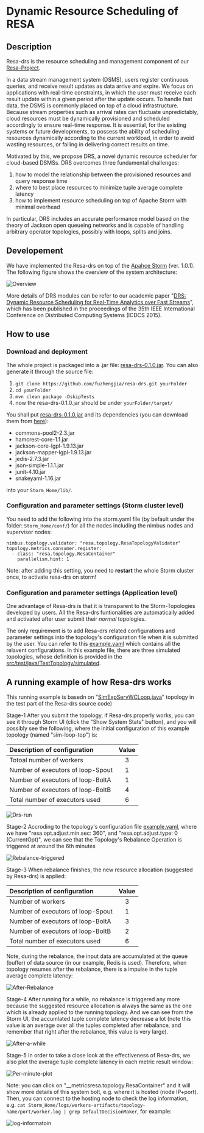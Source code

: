 # Dynamic Resource Scheduling of RESA

## Description
Resa-drs is the resource scheduling and management component of our [Resa-Project](http://www.resa-project.com/).

In a data stream management system (DSMS), users register continuous queries, and receive result updates as data arrive and expire. We focus on applications with real-time constraints, in which the user must receive each result update within a given period after the update occurs. To handle fast data, the DSMS is commonly placed on top of a cloud infrastructure. Because stream properties such as arrival rates can fluctuate unpredictably, cloud resources must be dynamically provisioned and scheduled accordingly to ensure real-time response. It is essential, for the existing systems or future developments, to possess the ability of scheduling resources dynamically according to the current workload, in order to avoid wasting resources, or failing in delivering correct results on time. 

Motivated by this, we propose DRS, a novel dynamic resource scheduler for cloud-based DSMSs. DRS overcomes three fundamental challenges: 
 1. how to model the relationship between the provisioned resources and query response time 
 2. where to best place resources to minimize tuple average complete latency
 3. how to implement resource scheduling on top of Apache Storm with minimal overhead

In particular, DRS includes an accurate performance model based on the theory of Jackson open queueing networks and is capable of handling arbitrary operator topologies, possibly with loops, splits and joins. 

## Developement
We have implemented the Resa-drs on top of the [Apahce Storm](http://storm.apache.org/) (ver. 1.0.1). The following figure shows the overview of the system architecture:

![Overview](/images/drsOverview.jpg)

More details of DRS modules can be refer to our academic paper "[DRS: Dynamic Resource Scheduling for Real-Time Analytics over Fast Streams](http://ieeexplore.ieee.org/xpl/articleDetails.jsp?arnumber=7164927)", which has been published in the proceedings of the 35th IEEE International Conference on Distributed Computing Systems (ICDCS 2015).

## How to use
### Download and deployment
The whole project is packaged into a .jar file: [resa-drs-0.1.0.jar](/downloads/resa-drs-0.1.0.jar). You can also generate it through the source file:
 1. ```git clone https://github.com/fuzhengjia/resa-drs.git yourFolder```
 2. ```cd yourFolder```
 3. ```mvn clean package -DskipTests```
 4. now the resa-drs-0.1.0.jar should be under ```yourFolder/target/```

You shall put [resa-drs-0.1.0.jar](/downloads/resa-drs-0.1.0.jar) and 
its dependencies (you can download them from [here](/downloads/resa-drs-0.1.0-dependency.tar.bz2)):
 * commons-pool2-2.3.jar
 * hamcrest-core-1.1.jar
 * jackson-core-lgpl-1.9.13.jar
 * jackson-mapper-lgpl-1.9.13.jar
 * jedis-2.7.3.jar
 * json-simple-1.1.1.jar
 * junit-4.10.jar
 * snakeyaml-1.16.jar

into your ```Storm_Home/lib/```.

### Configuration and parameter settings (Storm cluster level)
You need to add the following into the storm.yaml file (by befault under the folder:  ```Storm_Home/conf/```) for all the nodes including the nimbus nodes and supervisor nodes:
```
nimbus.topology.validator: "resa.topology.ResaTopologyValidator"
topology.metrics.consumer.register:
  - class: "resa.topology.ResaContainer"
    parallelism.hint: 1
```

Note: after adding this setting, you need to **restart** the whole Storm cluster once, to activate resa-drs on storm!

### Configuration and parameter settings (Application level)
One advantage of Resa-drs is that it is transparent to the Storm-Topologies developed by users. All the Resa-drs funtionalities are automatically added and activated after user submit their *normal* topologies.

The only requirement is to add Resa-drs related configurations and parameter settings into the topology's configuration file when it is submitted by the user. You can refer to this [example.yaml](/conf/example.yaml) which contains all the relavent configurations. In this example file, there are three simulated topologies, whose definition is provided in the [src/test/java/TestTopology/simulated](/src/test/java/TestTopology/simulated).

## A running example of how Resa-drs works

This running example is basedn on "[SimExpServWCLoop.java](/src/test/java/TestTopology/simulated/SimExpServWCLoop.java)" topology in the test part of the Resa-drs source code)

Stage-1 After you submit the topology, if Resa-drs properly works, you can see it through Storm UI (click the "Show System Stats" button), and you will possibly see the following, where the initial configuration of this example topology (named "sim-loop-top") is:

Description of configuration | Value
 :--- | :---:
 Totoal number of workers | 3
 Number of executors of loop-Spout | 1
 Number of executors of loop-BoltA | 1
 Number of executors of loop-BoltB | 4
 Total number of executors used    | 6

![Drs-run](/images/drs-example-c1.jpg)
 
Stage-2 Accroding to the topology's configuration file [example.yaml](/conf/example.yaml), where we have "resa.opt.adjust.min.sec: 360", and "resa.opt.adjust.type: 0 (CurrentOpt)", we can see that the Topology's Rebalance Operation is triggered at around the 6th minutes
 
![Rebalance-triggered](/images/drs-example-c2.jpg)

Stage-3 When rebalance finishes, the new resource allocation (suggested by Resa-drs) is applied:
 
Description of configuration | Value
 :--- | :---:
 Number of workers | 3
 Number of executors of loop-Spout | 1
 Number of executors of loop-BoltA | 3
 Number of executors of loop-BoltB | 2
 Total number of executors used    | 6
 
Note, during the rebalance, the input data are accumulated at the queue (buffer) of data source (in our example, Redis is used). Therefore, when topology resumes after the rebalance, there is a impulse in the tuple average complete latency:

![After-Rebalance](/images/drs-example-c3.jpg)

Stage-4 After running for a while, no rebalance is triggered any more because the suggested resource allocation is always the same as the one which is already applied to the running topology. And we can see from the Storm UI, the accumlated tuple complete latency decrease a lot (note this value is an average over all the tuples completed after rebalance, and remember that right after the rebalance, this value is very large).

![After-a-while](/images/drs-example-c4.jpg)

Stage-5 In order to take a close look at the effectiveness of Resa-drs, we also plot the average tuple complete latency in each metric result window:

![Per-minute-plot](/images/drs-example-c6.jpg)

Note: you can click on "__metricsresa.topology.ResaContainer" and it will show more details of this system bolt, e.g. where it is hosted (node IP+port). Then, you can connect to the hosting node to check the log information, e.g. ```cat Storm_Home/logs/workers-artifacts/topology-name/port/worker.log | grep DefaultDecisionMaker```, for example: 

![log-informatoin](/images/drs-example-c5.jpg)
